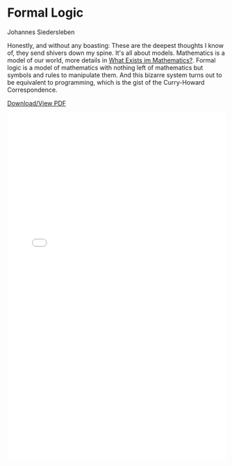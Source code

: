 # Formal Logic

Johannes Siedersleben

Honestly, and without any boasting: These are the deepest thoughts I know of, they send shivers down my spine.
It's all about models. Mathematics is a model of our world, 
more details in [What Exists im Mathematics?](philosophy/mathematics-existence.md).
Formal logic is a model of mathematics with nothing left of mathematics but symbols and rules to manipulate them.
And this bizarre system turns out to be equivalent to programming, which is the gist of the Curry-Howard Correspondence.


[Download/View PDF](../_static/30-formal-logic.pdf)

<embed src="../_static/30-formal-logic.pdf" type="application/pdf" width="100%" height="800px" />
